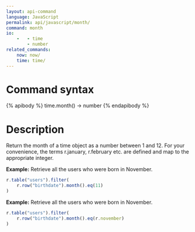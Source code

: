 ```yaml
---
layout: api-command 
language: JavaScript
permalink: api/javascript/month/
command: month
io:
    -   - time
        - number
related_commands:
    now: now/
    time: time/
---
```



# Command syntax #

{% apibody %}
time.month() &rarr; number
{% endapibody %}

# Description #

Return the month of a time object as a number between 1 and 12. For your convenience, the terms r.january, r.february etc. are defined and map to the appropriate integer.

__Example:__ Retrieve all the users who were born in November.

```js
r.table("users").filter(
    r.row("birthdate").month().eq(11)
)
```


__Example:__ Retrieve all the users who were born in November.

```js
r.table("users").filter(
    r.row("birthdate").month().eq(r.november)
)
```

